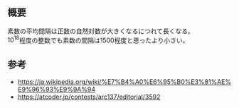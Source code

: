## 概要

素数の平均間隔は正数の自然対数が大きくなるにつれて長くなる。  
$10^{18}$程度の整数でも素数の間隔は1500程度と思ったより小さい。

## 参考
- https://ja.wikipedia.org/wiki/%E7%B4%A0%E6%95%B0%E3%81%AE%E9%96%93%E9%9A%94
- https://atcoder.jp/contests/arc137/editorial/3592

